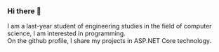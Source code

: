 ### Hi there 👋

I am a last-year student of engineering studies in the field of computer science, I am interested in programming. <br />
On the github profile, I share my projects in ASP.NET Core technology.

